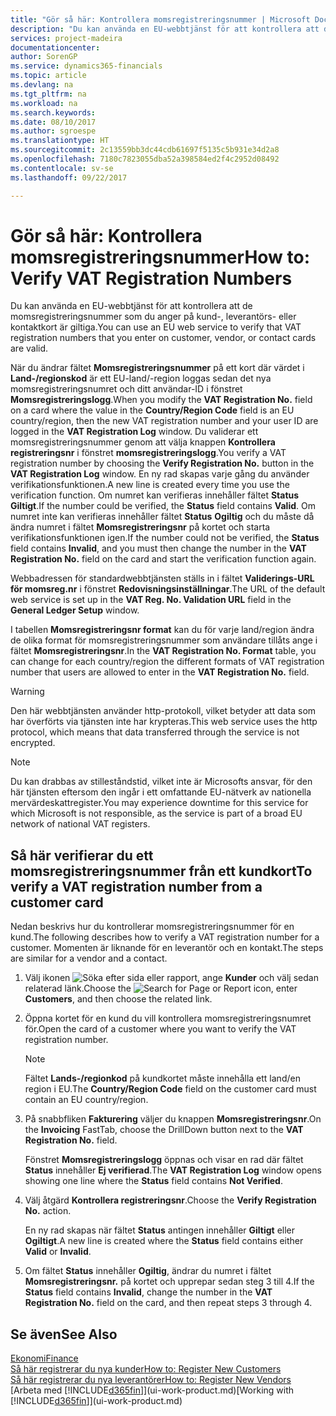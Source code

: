 ```yaml
---
title: "Gör så här: Kontrollera momsregistreringsnummer | Microsoft Docs"
description: "Du kan använda en EU-webbtjänst för att kontrollera att de momsregistreringsnummer som du anger på kund-, leverantörs- eller kontaktkort är giltiga."
services: project-madeira
documentationcenter: 
author: SorenGP
ms.service: dynamics365-financials
ms.topic: article
ms.devlang: na
ms.tgt_pltfrm: na
ms.workload: na
ms.search.keywords: 
ms.date: 08/10/2017
ms.author: sgroespe
ms.translationtype: HT
ms.sourcegitcommit: 2c13559bb3dc44cdb61697f5135c5b931e34d2a8
ms.openlocfilehash: 7180c7823055dba52a398584ed2f4c2952d08492
ms.contentlocale: sv-se
ms.lasthandoff: 09/22/2017

---
```

# <a name="how-to-verify-vat-registration-numbers"></a><span data-ttu-id="8e554-103">Gör så här: Kontrollera momsregistreringsnummer</span><span class="sxs-lookup"><span data-stu-id="8e554-103">How to: Verify VAT Registration Numbers</span></span>
<span data-ttu-id="8e554-104">Du kan använda en EU-webbtjänst för att kontrollera att de momsregistreringsnummer som du anger på kund-, leverantörs- eller kontaktkort är giltiga.</span><span class="sxs-lookup"><span data-stu-id="8e554-104">You can use an EU web service to verify that VAT registration numbers that you enter on customer, vendor, or contact cards are valid.</span></span>  

 <span data-ttu-id="8e554-105">När du ändrar fältet **Momsregistreringsnummer** på ett kort där värdet i **Land-/regionskod** är ett EU-land/-region loggas sedan det nya momsregistreringsnumret och ditt användar-ID i fönstret **Momsregistreringslogg**.</span><span class="sxs-lookup"><span data-stu-id="8e554-105">When you modify the **VAT Registration No.** field on a card where the value in the **Country/Region Code** field is an EU country/region, then the new VAT registration number and your user ID are logged in the **VAT Registration Log** window.</span></span> <span data-ttu-id="8e554-106">Du validerar ett momsregistreringsnummer genom att välja knappen **Kontrollera registreringsnr** i fönstret **momsregistreringslogg**.</span><span class="sxs-lookup"><span data-stu-id="8e554-106">You verify a VAT registration number by choosing the **Verify Registration No.** button in the **VAT Registration Log** window.</span></span> <span data-ttu-id="8e554-107">En ny rad skapas varje gång du använder verifikationsfunktionen.</span><span class="sxs-lookup"><span data-stu-id="8e554-107">A new line is created every time you use the verification function.</span></span> <span data-ttu-id="8e554-108">Om numret kan verifieras innehåller fältet **Status** **Giltigt**.</span><span class="sxs-lookup"><span data-stu-id="8e554-108">If the number could be verified, the **Status** field contains **Valid**.</span></span> <span data-ttu-id="8e554-109">Om numret inte kan verifieras innehåller fältet **Status** **Ogiltig** och du måste då ändra numret i fältet **Momsregistreringsnr** på kortet och starta verifikationsfunktionen igen.</span><span class="sxs-lookup"><span data-stu-id="8e554-109">If the number could not be verified, the **Status** field contains **Invalid**, and you must then change the number in the **VAT Registration No.** field on the card and start the verification function again.</span></span>  

 <span data-ttu-id="8e554-110">Webbadressen för standardwebbtjänsten ställs in i fältet **Validerings-URL för momsreg.nr** i fönstret **Redovisningsinställningar**.</span><span class="sxs-lookup"><span data-stu-id="8e554-110">The URL of the default web service is set up in the **VAT Reg. No. Validation URL** field in the **General Ledger Setup** window.</span></span>  

 <span data-ttu-id="8e554-111">I tabellen **Momsregistreringsnr format** kan du för varje land/region ändra de olika format för momsregistreringsnummer som användare tillåts ange i fältet **Momsregistreringsnr**.</span><span class="sxs-lookup"><span data-stu-id="8e554-111">In the **VAT Registration No. Format** table, you can change for each country/region the different formats of VAT registration number that users are allowed to enter in the **VAT Registration No.** field.</span></span>  

> [!WARNING]  
>  <span data-ttu-id="8e554-112">Den här webbtjänsten använder http-protokoll, vilket betyder att data som har överförts via tjänsten inte har krypteras.</span><span class="sxs-lookup"><span data-stu-id="8e554-112">This web service uses the http protocol, which means that data transferred through the service is not encrypted.</span></span>  

> [!NOTE]  
>  <span data-ttu-id="8e554-113">Du kan drabbas av stilleståndstid, vilket inte är Microsofts ansvar, för den här tjänsten eftersom den ingår i ett omfattande EU-nätverk av nationella mervärdeskattregister.</span><span class="sxs-lookup"><span data-stu-id="8e554-113">You may experience downtime for this service for which Microsoft is not responsible, as the service is part of a broad EU network of national VAT registers.</span></span>  

## <a name="to-verify-a-vat-registration-number-from-a-customer-card"></a><span data-ttu-id="8e554-114">Så här verifierar du ett momsregistreringsnummer från ett kundkort</span><span class="sxs-lookup"><span data-stu-id="8e554-114">To verify a VAT registration number from a customer card</span></span>  
<span data-ttu-id="8e554-115">Nedan beskrivs hur du kontrollerar momsregistreringsnummer för en kund.</span><span class="sxs-lookup"><span data-stu-id="8e554-115">The following describes how to verify a VAT registration number for a customer.</span></span> <span data-ttu-id="8e554-116">Momenten är liknande för en leverantör och en kontakt.</span><span class="sxs-lookup"><span data-stu-id="8e554-116">The steps are similar for a vendor and a contact.</span></span>   
1.  <span data-ttu-id="8e554-117">Välj ikonen ![Söka efter sida eller rapport](media/ui-search/search_small.png "ikonen Söka efter sida eller rapport"), ange **Kunder** och välj sedan relaterad länk.</span><span class="sxs-lookup"><span data-stu-id="8e554-117">Choose the ![Search for Page or Report](media/ui-search/search_small.png "Search for Page or Report icon") icon, enter **Customers**, and then choose the related link.</span></span>  

2.  <span data-ttu-id="8e554-118">Öppna kortet för en kund du vill kontrollera momsregistreringsnumret för.</span><span class="sxs-lookup"><span data-stu-id="8e554-118">Open the card of a customer where you want to verify the VAT registration number.</span></span>  

    > [!NOTE]  
    >  <span data-ttu-id="8e554-119">Fältet **Lands-/regionkod** på kundkortet måste innehålla ett land/en region i EU.</span><span class="sxs-lookup"><span data-stu-id="8e554-119">The **Country/Region Code** field on the customer card must contain an EU country/region.</span></span>  
3.  <span data-ttu-id="8e554-120">På snabbfliken **Fakturering** väljer du knappen **Momsregistreringsnr**.</span><span class="sxs-lookup"><span data-stu-id="8e554-120">On the **Invoicing** FastTab, choose the DrillDown button next to the **VAT Registration No.** field.</span></span>  

    <span data-ttu-id="8e554-121">Fönstret **Momsregistreringslogg** öppnas och visar en rad där fältet **Status** innehåller **Ej verifierad**.</span><span class="sxs-lookup"><span data-stu-id="8e554-121">The **VAT Registration Log** window opens showing one line where the **Status** field contains **Not Verified**.</span></span>  
4.  <span data-ttu-id="8e554-122">Välj åtgärd **Kontrollera registreringsnr**.</span><span class="sxs-lookup"><span data-stu-id="8e554-122">Choose the **Verify Registration No.** action.</span></span>  

     <span data-ttu-id="8e554-123">En ny rad skapas när fältet **Status** antingen innehåller **Giltigt** eller **Ogiltigt**.</span><span class="sxs-lookup"><span data-stu-id="8e554-123">A new line is created where the **Status** field contains either **Valid** or **Invalid**.</span></span>  
5.  <span data-ttu-id="8e554-124">Om fältet **Status** innehåller **Ogiltig**, ändrar du numret i fältet **Momsregistreringsnr.** på kortet och upprepar sedan steg 3 till 4.</span><span class="sxs-lookup"><span data-stu-id="8e554-124">If the **Status** field contains **Invalid**, change the number in the **VAT Registration No.** field on the card, and then repeat steps 3 through 4.</span></span>  

## <a name="see-also"></a><span data-ttu-id="8e554-125">Se även</span><span class="sxs-lookup"><span data-stu-id="8e554-125">See Also</span></span>  
[<span data-ttu-id="8e554-126">Ekonomi</span><span class="sxs-lookup"><span data-stu-id="8e554-126">Finance</span></span>](finance.md)  
[<span data-ttu-id="8e554-127">Så här registrerar du nya kunder</span><span class="sxs-lookup"><span data-stu-id="8e554-127">How to: Register New Customers</span></span>](sales-how-register-new-customers.md)  
[<span data-ttu-id="8e554-128">Så här registrerar du nya leverantörer</span><span class="sxs-lookup"><span data-stu-id="8e554-128">How to: Register New Vendors</span></span>](purchasing-how-register-new-vendors.md)  
<span data-ttu-id="8e554-129">[Arbeta med [!INCLUDE[d365fin](includes/d365fin_md.md)]](ui-work-product.md)</span><span class="sxs-lookup"><span data-stu-id="8e554-129">[Working with [!INCLUDE[d365fin](includes/d365fin_md.md)]](ui-work-product.md)</span></span>

